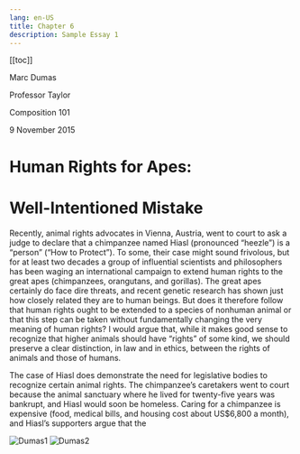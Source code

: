 ```yaml
---
lang: en-US
title: Chapter 6
description: Sample Essay 1
---
```


[[toc]]

<span class="span">
<p>Marc Dumas</p>
<p>Professor Taylor</p>
<p>Composition 101</p>
<p>9 November 2015</p>

<h1>Human Rights for Apes:</h1>
<h1>Well-Intentioned Mistake</h1>

<p>Recently, animal rights advocates in Vienna, Austria, went to court to ask a judge to declare that a chimpanzee named Hiasl (pronounced “heezle”) is a “person” (“How to Protect”). To some, their case might sound frivolous, but for at least two decades a group of influential scientists and philosophers has been waging an international campaign to extend human rights to the great apes (chimpanzees, orangutans, and gorillas). The great apes certainly do face dire threats, and recent genetic research has shown just how closely related they are to human beings. But does it therefore follow that human rights ought to be extended to a species of nonhuman animal or that this step can be taken without fundamentally changing the very meaning of human rights? I would argue that, while it makes good sense to recognize that higher animals should have “rights” of some kind, we should preserve a clear distinction, in law and in ethics, between the rights of animals and those of humans.</p>

<p>The case of Hiasl does demonstrate the need for legislative bodies to recognize certain animal rights. The chimpanzee’s caretakers went to court because the animal sanctuary where he lived for twenty-five years was bankrupt, and Hiasl would soon be homeless. Caring for a chimpanzee is expensive (food, medical bills, and housing cost about US$6,800 a month), and Hiasl’s supporters argue that the</p>
</span>

![Dumas1](/images/Dumas1.jpg)
![Dumas2](/images/Dumas2.jpg)